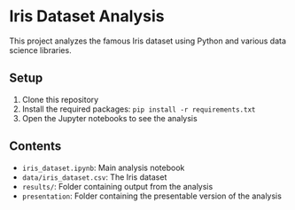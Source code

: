 # Iris Dataset Analysis

This project analyzes the famous Iris dataset using Python and various data science libraries.

## Setup

1. Clone this repository
2. Install the required packages: `pip install -r requirements.txt`
3. Open the Jupyter notebooks to see the analysis

## Contents

- `iris_dataset.ipynb`: Main analysis notebook
- `data/iris_dataset.csv`: The Iris dataset
- `results/`: Folder containing output from the analysis
- `presentation`: Folder containing the presentable version of the analysis